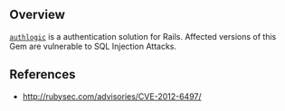 ## Overview
[`authlogic`](https://rubygems.org/gems/authlogic) is a authentication solution for Rails.
Affected versions of this Gem are vulnerable to SQL Injection Attacks.

## References
- http://rubysec.com/advisories/CVE-2012-6497/

